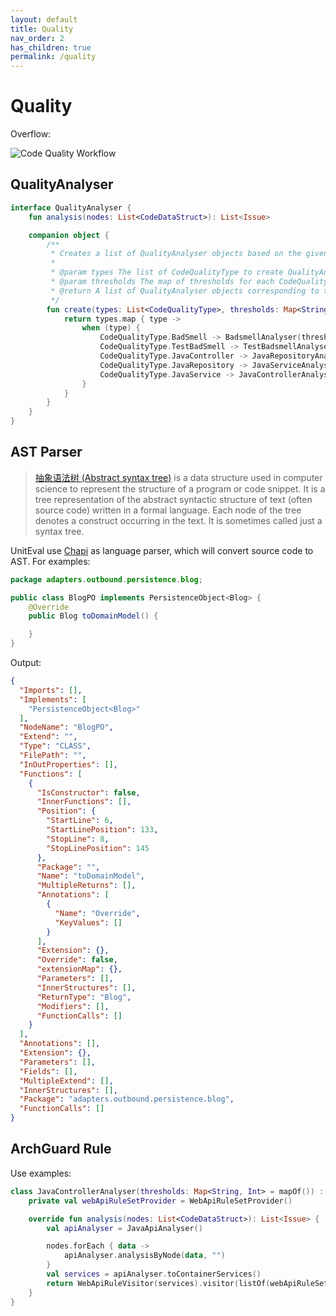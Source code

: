 ```yaml
---
layout: default
title: Quality
nav_order: 2
has_children: true
permalink: /quality
---
```


# Quality

Overflow:

![Code Quality Workflow](https://unitmesh.cc/uniteval/code-quality-workflow.png)

## QualityAnalyser

```kotlin
interface QualityAnalyser {
    fun analysis(nodes: List<CodeDataStruct>): List<Issue>

    companion object {
        /**
         * Creates a list of QualityAnalyser objects based on the given list of CodeQualityType.
         *
         * @param types The list of CodeQualityType to create QualityAnalyser objects for.
         * @param thresholds The map of thresholds for each CodeQualityType. Defaults to an empty map if not provided.
         * @return A list of QualityAnalyser objects corresponding to the given CodeQualityType.
         */
        fun create(types: List<CodeQualityType>, thresholds: Map<String, Int> = mapOf()): List<QualityAnalyser> {
            return types.map { type ->
                when (type) {
                    CodeQualityType.BadSmell -> BadsmellAnalyser(thresholds)
                    CodeQualityType.TestBadSmell -> TestBadsmellAnalyser(thresholds)
                    CodeQualityType.JavaController -> JavaRepositoryAnalyser(thresholds)
                    CodeQualityType.JavaRepository -> JavaServiceAnalyser(thresholds)
                    CodeQualityType.JavaService -> JavaControllerAnalyser(thresholds)
                }
            }
        }
    }
}
```

## AST Parser

> [抽象语法树 (Abstract syntax tree)](https://en.wikipedia.org/wiki/Abstract_syntax_tree) is a data structure used in
> computer science to represent the structure of a program or code snippet. It is a tree representation of the abstract
> syntactic structure of text (often source code) written in a formal language. Each node of the tree denotes a construct
> occurring in the text. It is sometimes called just a syntax tree.

UnitEval use [Chapi](https://github.com/phodal/chapi) as language parser, which will convert source code to AST. For
examples:

```java
package adapters.outbound.persistence.blog;

public class BlogPO implements PersistenceObject<Blog> {
    @Override
    public Blog toDomainModel() {

    }
}
```

Output:

```json
{
  "Imports": [],
  "Implements": [
    "PersistenceObject<Blog>"
  ],
  "NodeName": "BlogPO",
  "Extend": "",
  "Type": "CLASS",
  "FilePath": "",
  "InOutProperties": [],
  "Functions": [
    {
      "IsConstructor": false,
      "InnerFunctions": [],
      "Position": {
        "StartLine": 6,
        "StartLinePosition": 133,
        "StopLine": 8,
        "StopLinePosition": 145
      },
      "Package": "",
      "Name": "toDomainModel",
      "MultipleReturns": [],
      "Annotations": [
        {
          "Name": "Override",
          "KeyValues": []
        }
      ],
      "Extension": {},
      "Override": false,
      "extensionMap": {},
      "Parameters": [],
      "InnerStructures": [],
      "ReturnType": "Blog",
      "Modifiers": [],
      "FunctionCalls": []
    }
  ],
  "Annotations": [],
  "Extension": {},
  "Parameters": [],
  "Fields": [],
  "MultipleExtend": [],
  "InnerStructures": [],
  "Package": "adapters.outbound.persistence.blog",
  "FunctionCalls": []
}
```

## ArchGuard Rule

Use examples:

```kotlin
class JavaControllerAnalyser(thresholds: Map<String, Int> = mapOf()) : QualityAnalyser {
    private val webApiRuleSetProvider = WebApiRuleSetProvider()

    override fun analysis(nodes: List<CodeDataStruct>): List<Issue> {
        val apiAnalyser = JavaApiAnalyser()

        nodes.forEach { data ->
            apiAnalyser.analysisByNode(data, "")
        }
        val services = apiAnalyser.toContainerServices()
        return WebApiRuleVisitor(services).visitor(listOf(webApiRuleSetProvider.get()))
    }
}
```

